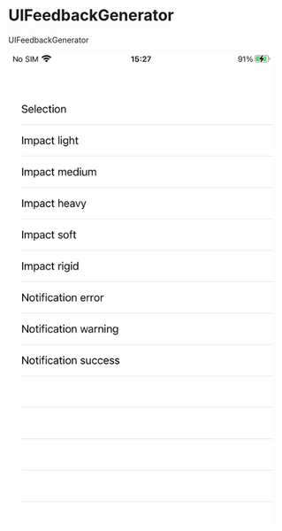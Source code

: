 # UIFeedbackGenerator
UIFeedbackGenerator

<img src="./images/screen_shot.jpeg" alt="drawing" width="480"/>